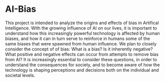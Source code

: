 # AI-Bias

This project is intended to analyze the origins and effects of bias in Artifical Intelligence.
With the growing influence of AI on our lives, it is important to understand how this increasingly powerful technology is
affected by human biases, and how it can in turn serve to reinforce in humans some of the same biases that were spawned from
human influence. We plan to closely consider the concept of of bias: What is a bias? Is it inherently negative? What positive and negative 
effects can occur from attempts to remove bias from AI? It is increasingly essential to consider these questions, in order to understand
the consequences for society, and to become aware of how the technology is shaping perceptions and decisions both on the individual and societal levels.
